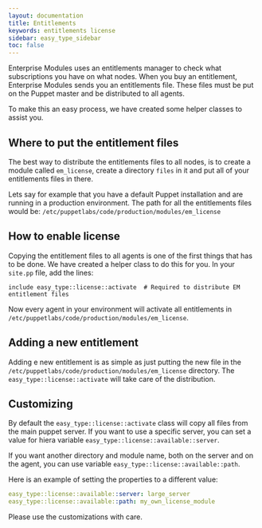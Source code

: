 ```yaml
---
layout: documentation
title: Entitlements
keywords: entitlements license
sidebar: easy_type_sidebar
toc: false
---
```


Enterprise Modules uses an entitlements manager to check what subscriptions you have on what nodes. When you buy an entitlement, Enterprise Modules sends you an entitlements file. These files must be put on the Puppet master and be distributed to all agents.

To make this an easy process, we have created some helper classes to assist you.

## Where to put the entitlement files

The best way to distribute the entitlements files to all nodes, is to create a module called `em_license`, create a directory `files` in it and put all of your entitlements files in there.

Lets say for example that you have a default Puppet installation and are running in a production environment. The path for all the entitlements files would be: `/etc/puppetlabs/code/production/modules/em_license`

## How to enable license

Copying the entitlement files to all agents is one of the first things that has to be done. We have created a helper class to do this for you. In your `site.pp` file, add the lines:

```puppet
include easy_type::license::activate  # Required to distribute EM entitlement files
```

Now every agent in your environment will activate all entitlements in `/etc/puppetlabs/code/production/modules/em_license`.

## Adding a new entitlement

Adding e new entitlement is as simple as just putting the new file in the `/etc/puppetlabs/code/production/modules/em_license` directory. The `easy_type::license::activate`  will take care of the distribution.

## Customizing

By default the `easy_type::license::activate` class will copy all files from the main puppet server. If you want to use a specific server, you can set a value for hiera variable `easy_type::license::available::server`.

If you want another directory and module name, both on the server and on the agent, you can use variable `easy_type::license::available::path`.

Here is an example of setting the properties to a different value:

```yaml
easy_type::license::available::server: large_server
easy_type::license::available::path: my_own_license_module
```

Please use the customizations with care.

